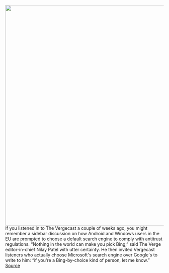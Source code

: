<img src='https://cdn.vox-cdn.com/thumbor/r-mQ7j0sr3SHhFnRp6bzLrHTkJI=/0x0:640x424/1200x800/filters:focal(269x161:371x263)/cdn.vox-cdn.com/uploads/chorus_image/image/70507148/binglogostock2_640.0.jpg' width='700px' /><br/>
If you listened in to The Vergecast a couple of weeks ago, you might remember a sidebar discussion on how Android and Windows users in the EU are prompted to choose a default search engine to comply with antitrust regulations. “Nothing in the world can make you pick Bing,” said The Verge editor-in-chief Nilay Patel with utter certainty. He then invited Vergecast listeners who actually choose Microsoft's search engine over Google's to write to him: “if you're a Bing-by-choice kind of person, let me know.”
<a href='https://www.theverge.com/2022/2/14/22929130/vergecast-bing-search-listeners-using'> Source <a/>